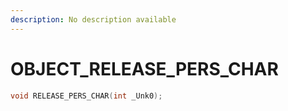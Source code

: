 ```yaml
---
description: No description available 
---
```


# OBJECT\_RELEASE_PERS_CHAR

```cpp
void RELEASE_PERS_CHAR(int _Unk0);
```